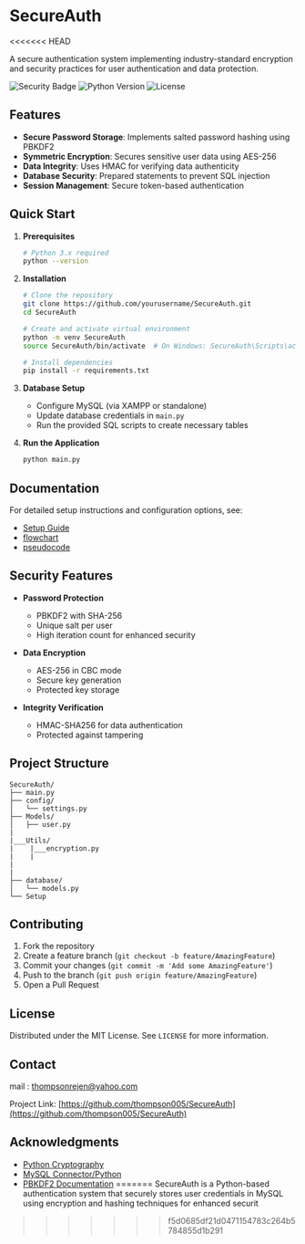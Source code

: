 # SecureAuth
<<<<<<< HEAD

A secure authentication system implementing industry-standard encryption and security practices for user authentication and data protection.

![Security Badge](https://img.shields.io/badge/security-enhanced-blue)
![Python Version](https://img.shields.io/badge/python-3.x-green)
![License](https://img.shields.io/badge/license-MIT-blue)

## Features

- **Secure Password Storage**: Implements salted password hashing using PBKDF2
- **Symmetric Encryption**: Secures sensitive user data using AES-256
- **Data Integrity**: Uses HMAC for verifying data authenticity
- **Database Security**: Prepared statements to prevent SQL injection
- **Session Management**: Secure token-based authentication

## Quick Start

1. **Prerequisites**
   ```bash
   # Python 3.x required
   python --version
   ```

2. **Installation**
   ```bash
   # Clone the repository
   git clone https://github.com/yourusername/SecureAuth.git
   cd SecureAuth

   # Create and activate virtual environment
   python -m venv SecureAuth
   source SecureAuth/bin/activate  # On Windows: SecureAuth\Scripts\activate

   # Install dependencies
   pip install -r requirements.txt
   ```

3. **Database Setup**
   - Configure MySQL (via XAMPP or standalone)
   - Update database credentials in `main.py`
   - Run the provided SQL scripts to create necessary tables

4. **Run the Application**
   ```bash
   python main.py
   ```

## Documentation

For detailed setup instructions and configuration options, see:
- [Setup Guide](setup/setup.md)
- [flowchart](setup/flowchart.md)
- [pseudocode](setup/pseudocode.md)

## Security Features

- **Password Protection**
  - PBKDF2 with SHA-256
  - Unique salt per user
  - High iteration count for enhanced security

- **Data Encryption**
  - AES-256 in CBC mode
  - Secure key generation
  - Protected key storage

- **Integrity Verification**
  - HMAC-SHA256 for data authentication
  - Protected against tampering

## Project Structure

```
SecureAuth/
├── main.py              
├── config/
│   └── settings.py      
├── Models/
│   ├── user.py    
|
|___Utils/
|    |___encryption.py
|    |
|
|    
├── database/
│   └── models.py       
└── Setup
```

## Contributing

1. Fork the repository
2. Create a feature branch (`git checkout -b feature/AmazingFeature`)
3. Commit your changes (`git commit -m 'Add some AmazingFeature'`)
4. Push to the branch (`git push origin feature/AmazingFeature`)
5. Open a Pull Request

## License

Distributed under the MIT License. See `LICENSE` for more information.

## Contact
mail : thompsonrejen@yahoo.com

Project Link: [https://github.com/thompson005/SecureAuth](https://github.com/thompson005/SecureAuth)

## Acknowledgments

- [Python Cryptography](https://cryptography.io/)
- [MySQL Connector/Python](https://dev.mysql.com/doc/connector-python/en/)
- [PBKDF2 Documentation](https://en.wikipedia.org/wiki/PBKDF2)
=======
SecureAuth is a Python-based authentication system that securely stores user credentials in MySQL using encryption and hashing techniques for enhanced securit
>>>>>>> f5d0685df21d0471154783c264b5784855d1b291
